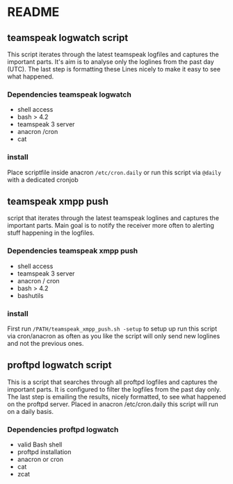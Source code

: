 # README 

## teamspeak logwatch script
This script iterates through the latest teamspeak logfiles and captures the important parts. It's aim is to analyse only the loglines from the past day (UTC). The last step is formatting these Lines nicely to make it easy to see what happened.

### Dependencies teamspeak logwatch

* shell access
* bash > 4.2
* teamspeak 3 server
* anacron /cron
* cat

### install
Place scriptfile inside anacron `/etc/cron.daily` or run this script via `@daily` with a dedicated cronjob
 
## teamspeak xmpp push
script that iterates through the latest teamspeak loglines and captures the important parts. Main goal is to notify the receiver more often to alerting stuff happening in the logfiles.

### Dependencies teamspeak xmpp push

* shell access
* teamspeak 3 server
* anacron / cron
* bash > 4.2
* bashutils

### install
First run `/PATH/teamspeak_xmpp_push.sh -setup` to setup up 
run this script via cron/anacron as often as you like the script will only send new loglines and not the previous ones.

## proftpd logwatch script
This is a script that searches through all proftpd logfiles and captures the important parts. It is configured to filter the logfiles from the past day only. The last step is emailing the results, nicely formatted, to see what happened on the proftpd server. Placed in anacron /etc/cron.daily this script will run on a daily basis.

### Dependencies proftpd logwatch

* valid Bash shell
* proftpd installation
* anacron or cron
* cat
* zcat
